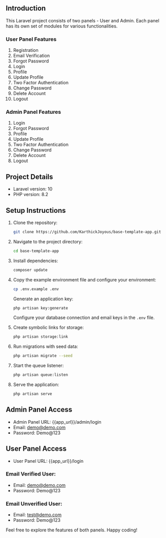 ## Introduction

This Laravel project consists of two panels - User and Admin. Each panel has its own set of modules for various functionalities.

### User Panel Features

1. Registration
2. Email Verification
3. Forgot Password
4. Login
5. Profile
6. Update Profile
7. Two Factor Authentication
8. Change Password
9. Delete Account
10. Logout

### Admin Panel Features

1. Login
2. Forgot Password
3. Profile
4. Update Profile
5. Two Factor Authentication
6. Change Password
7. Delete Account
8. Logout

## Project Details

- Laravel version: 10
- PHP version: 8.2

## Setup Instructions

1. Clone the repository:

    ```bash
    git clone https://github.com/KarthickJoyous/base-template-app.git
    ```

2. Navigate to the project directory:

    ```bash
    cd base-template-app
    ```

3. Install dependencies:

    ```bash
    composer update
    ```

4. Copy the example environment file and configure your environment:

    ```bash
    cp .env.example .env
    ```

    Generate an application key:

    ```bash
    php artisan key:generate
    ```

    Configure your database connection and email keys in the `.env` file.

5. Create symbolic links for storage:

    ```bash
    php artisan storage:link
    ```

6. Run migrations with seed data:

    ```bash
    php artisan migrate --seed
    ```

7. Start the queue listener:

    ```bash
    php artisan queue:listen
    ```

8. Serve the application:

    ```bash
    php artisan serve
    ```

## Admin Panel Access

- Admin Panel URL: {{app_url}}/admin/login
- Email: demo@demo.com
- Password: Demo@123

## User Panel Access

- User Panel URL: {{app_url}}/login

### Email Verified User:

- Email: demo@demo.com
- Password: Demo@123

### Email Unverified User:

- Email: test@demo.com
- Password: Demo@123

Feel free to explore the features of both panels. Happy coding!